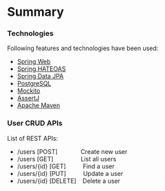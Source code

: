 # Summary

### Technologies

Following features and technologies have been used:

* [Spring Web](https://docs.spring.io/spring-boot/docs/2.6.1/reference/htmlsingle/#boot-features-developing-web-applications)
* [Spring HATEOAS](https://docs.spring.io/spring-boot/docs/2.6.1/reference/htmlsingle/#boot-features-spring-hateoas)
* [Spring Data JPA](https://docs.spring.io/spring-boot/docs/2.6.1/reference/htmlsingle/#boot-features-jpa-and-spring-data)
* [PostgreSQL](https://www.postgresql.org/docs)
* [Mockito](https://site.mockito.org/)
* [AssertJ](https://github.com/assertj/assertj-core)
* [Apache Maven](https://maven.apache.org/guides/index.html)

### User CRUD APIs

List of REST APIs:

* /users [POST] &emsp;&emsp;&emsp;&nbsp; Create new user
* /users [GET] &emsp;&emsp;&emsp;&emsp; List all users
* /users/{id} [GET] &emsp;&emsp;&nbsp; Find a user
* /users/{id} [PUT] &emsp;&emsp;&nbsp; Update a user
* /users/{id} [DELETE] &ensp; Delete a user

